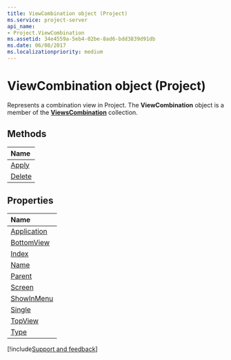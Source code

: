 ```yaml
---
title: ViewCombination object (Project)
ms.service: project-server
api_name:
- Project.ViewCombination
ms.assetid: 34e4559a-5eb4-02be-8ad6-bdd3839d91db
ms.date: 06/08/2017
ms.localizationpriority: medium
---
```



# ViewCombination object (Project)

Represents a combination view in Project. The **ViewCombination** object is a member of the **[ViewsCombination](Project.viewscombination(object).md)** collection.
 


## Methods



|Name|
|:-----|
|[Apply](Project.ViewCombination.Apply.md)|
|[Delete](Project.ViewCombination.Delete.md)|

## Properties



|Name|
|:-----|
|[Application](Project.ViewCombination.Application.md)|
|[BottomView](Project.ViewCombination.BottomView.md)|
|[Index](Project.ViewCombination.Index.md)|
|[Name](Project.ViewCombination.Name.md)|
|[Parent](Project.ViewCombination.Parent.md)|
|[Screen](Project.ViewCombination.Screen.md)|
|[ShowInMenu](Project.ViewCombination.ShowInMenu.md)|
|[Single](Project.ViewCombination.Single.md)|
|[TopView](Project.ViewCombination.TopView.md)|
|[Type](Project.ViewCombination.Type.md)|

[!include[Support and feedback](~/includes/feedback-boilerplate.md)]